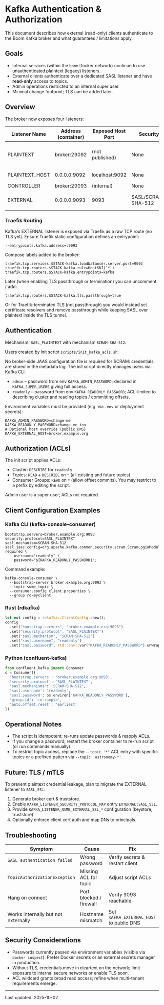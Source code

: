 # Kafka Authentication & Authorization

This document describes how external (read-only) clients authenticate to the Boom Kafka broker and what guarantees / limitations apply.

## Goals

* Internal services (within the `boom` Docker network) continue to use unauthenticated plaintext (legacy) listeners.
* External clients authenticate over a dedicated SASL listener and have **read-only** access to topics.
* Admin operations restricted to an internal super user.
* Minimal change footprint; TLS can be added later.

## Overview

The broker now exposes four listeners:

| Listener Name | Address (container)    | Exposed Host Port | Security          | Purpose |
|---------------|------------------------|-------------------|-------------------|---------|
| PLAINTEXT     | broker:29092           | (not published)   | None              | Internal inter-service traffic, producers/consumers inside stack |
| PLAINTEXT_HOST| 0.0.0.0:9092           | localhost:9092    | None              | Local development on host |
| CONTROLLER    | broker:29093           | (internal)        | None              | KRaft quorum |
| EXTERNAL      | 0.0.0.0:9093           | 9093              | SASL/SCRAM-SHA-512| Authenticated external read-only clients |

### Traefik Routing

Kafka's EXTERNAL listener is exposed via Traefik as a raw TCP route (no TLS yet). Ensure Traefik static configuration defines an entrypoint:

```
--entrypoints.kafka.address=:9093
```

Compose labels added to the broker:

```
traefik.tcp.services.$STACK-kafka.loadbalancer.server.port=9093
traefik.tcp.routers.$STACK-kafka.rule=HostSNI(`*`)
traefik.tcp.routers.$STACK-kafka.entrypoints=kafka
```

Later (when enabling TLS passthrough or termination) you can uncomment / add:

```
traefik.tcp.routers.$STACK-kafka.tls.passthrough=true
```

Or for Traefik-terminated TLS (not passthrough) you would instead set certificate resolvers and remove passthrough while keeping SASL over plaintext inside the TLS tunnel.

## Authentication

Mechanism: `SASL_PLAINTEXT` with mechanism `SCRAM-SHA-512`.

Users created by init script `scripts/init_kafka_acls.sh`:

No broker-side JAAS configuration file is required for SCRAM: credentials are stored in the metadata log. The init script directly manages users via Kafka CLI.

* `admin` – password from env `KAFKA_ADMIN_PASSWORD`; declared in `KAFKA_SUPER_USERS` giving full access.
* `readonly` – password from env `KAFKA_READONLY_PASSWORD`; ACL-limited to describing cluster and reading topics / committing offsets.

Environment variables must be provided (e.g. via `.env` or deployment secrets):

```
KAFKA_ADMIN_PASSWORD=change-me
KAFKA_READONLY_PASSWORD=change-me-too
# Optional host override (public DNS)
KAFKA_EXTERNAL_HOST=broker.example.org
```

## Authorization (ACLs)

The init script applies ACLs:

* Cluster: `DESCRIBE` for `readonly`
* Topics: `READ` + `DESCRIBE` on `*` (all existing and future topics)
* Consumer Groups: `READ` on `*` (allow offset commits). You may restrict to a prefix by editing the script.

Admin user is a super user; ACLs not required.

## Client Configuration Examples

### Kafka CLI (kafka-console-consumer)

```
bootstrap.servers=broker.example.org:9093
security.protocol=SASL_PLAINTEXT
sasl.mechanism=SCRAM-SHA-512
sasl.jaas.config=org.apache.kafka.common.security.scram.ScramLoginModule required \
    username="readonly" \
    password="${KAFKA_READONLY_PASSWORD}";
```

Command example:

```
kafka-console-consumer \
  --bootstrap-server broker.example.org:9093 \
  --topic some_topic \
  --consumer.config client.properties \
  --group ro-myclient
```

### Rust (rdkafka)

```rust
let mut config = rdkafka::ClientConfig::new();
config
  .set("bootstrap.servers", "broker.example.org:9093")
  .set("security.protocol", "SASL_PLAINTEXT")
  .set("sasl.mechanism", "SCRAM-SHA-512")
  .set("sasl.username", "readonly")
  .set("sasl.password", std::env::var("KAFKA_READONLY_PASSWORD").unwrap());
```

### Python (confluent-kafka)

```python
from confluent_kafka import Consumer
c = Consumer({
  'bootstrap.servers': 'broker.example.org:9093',
  'security.protocol': 'SASL_PLAINTEXT',
  'sasl.mechanisms': 'SCRAM-SHA-512',
  'sasl.username': 'readonly',
  'sasl.password': os.environ['KAFKA_READONLY_PASSWORD'],
  'group.id': 'ro-sample',
  'auto.offset.reset': 'earliest'
})
```

## Operational Notes

* The script is idempotent; re-runs update passwords & reapply ACLs.
* If you change a password, restart the broker container to re-run script (or run commands manually).
* To restrict topic access, replace the `--topic '*'` ACL entry with specific topics or a prefixed pattern via `--topic 'astronomy-*'`.

## Future: TLS / mTLS

To prevent plaintext credential leakage, plan to migrate the EXTERNAL listener to `SASL_SSL`:

1. Generate broker cert & truststore.
2. Enable `KAFKA_LISTENER_SECURITY_PROTOCOL_MAP` entry `EXTERNAL:SASL_SSL`.
3. Provide `KAFKA_LISTENER_NAME_EXTERNAL_SSL_*` configuration (keystore, truststore).
4. Optionally enforce client cert auth and map DNs to principals.

## Troubleshooting

| Symptom | Cause | Fix |
|---------|-------|-----|
| `SASL authentication failed` | Wrong password | Verify secrets & restart client |
| `TopicAuthorizationException` | Missing ACL for topic | Adjust script ACLs |
| Hang on connect | Port blocked / firewall | Verify 9093 reachable |
| Works internally but not externally | Hostname mismatch | Set `KAFKA_EXTERNAL_HOST` to public DNS |

## Security Considerations

* Passwords currently passed via environment variables (visible via `docker inspect`). Prefer Docker secrets or an external secrets manager in production.
* Without TLS, credentials move in cleartext on the network; limit exposure to internal secure networks or enable TLS soon.
* ACL wildcard grants broad read access; refine when multi-tenant requirements emerge.

---

Last updated: 2025-10-02
